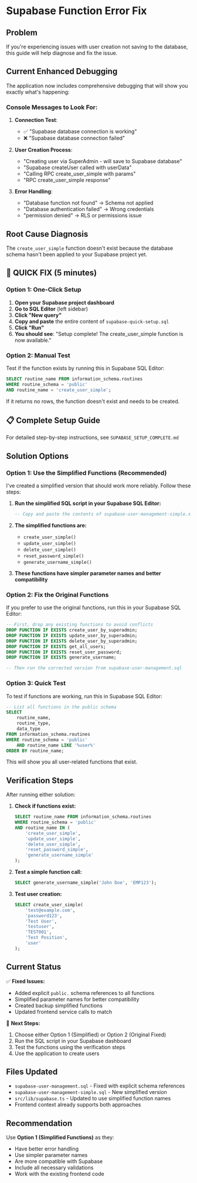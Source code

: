 # Supabase Function Error Fix

## Problem
If you're experiencing issues with user creation not saving to the database, this guide will help diagnose and fix the issue.

## Current Enhanced Debugging

The application now includes comprehensive debugging that will show you exactly what's happening:

### Console Messages to Look For:
1. **Connection Test**: 
   - ✅ "Supabase database connection is working" 
   - ❌ "Supabase database connection failed"

2. **User Creation Process**:
   - "Creating user via SuperAdmin - will save to Supabase database"
   - "Supabase createUser called with userData"
   - "Calling RPC create_user_simple with params"
   - "RPC create_user_simple response"

3. **Error Handling**:
   - "Database function not found" → Schema not applied
   - "Database authentication failed" → Wrong credentials
   - "permission denied" → RLS or permissions issue

## Root Cause Diagnosis

The `create_user_simple` function doesn't exist because the database schema hasn't been applied to your Supabase project yet.

## 🚀 QUICK FIX (5 minutes)

### Option 1: One-Click Setup
1. **Open your Supabase project dashboard**
2. **Go to SQL Editor** (left sidebar) 
3. **Click "New query"**
4. **Copy and paste** the entire content of `supabase-quick-setup.sql`
5. **Click "Run"**
6. **You should see**: "Setup complete! The create_user_simple function is now available."

### Option 2: Manual Test
Test if the function exists by running this in Supabase SQL Editor:
```sql
SELECT routine_name FROM information_schema.routines 
WHERE routine_schema = 'public' 
AND routine_name = 'create_user_simple';
```

If it returns no rows, the function doesn't exist and needs to be created.

## 📋 Complete Setup Guide
For detailed step-by-step instructions, see `SUPABASE_SETUP_COMPLETE.md`

## Solution Options

### Option 1: Use the Simplified Functions (Recommended)

I've created a simplified version that should work more reliably. Follow these steps:

1. **Run the simplified SQL script in your Supabase SQL Editor:**
   ```sql
   -- Copy and paste the contents of supabase-user-management-simple.sql
   ```

2. **The simplified functions are:**
   - `create_user_simple()`
   - `update_user_simple()`
   - `delete_user_simple()`
   - `reset_password_simple()`
   - `generate_username_simple()`

3. **These functions have simpler parameter names and better compatibility**

### Option 2: Fix the Original Functions

If you prefer to use the original functions, run this in your Supabase SQL Editor:

```sql
-- First, drop any existing functions to avoid conflicts
DROP FUNCTION IF EXISTS create_user_by_superadmin;
DROP FUNCTION IF EXISTS update_user_by_superadmin;
DROP FUNCTION IF EXISTS delete_user_by_superadmin;
DROP FUNCTION IF EXISTS get_all_users;
DROP FUNCTION IF EXISTS reset_user_password;
DROP FUNCTION IF EXISTS generate_username;

-- Then run the corrected version from supabase-user-management.sql
```

### Option 3: Quick Test

To test if functions are working, run this in Supabase SQL Editor:

```sql
-- List all functions in the public schema
SELECT 
    routine_name,
    routine_type,
    data_type
FROM information_schema.routines 
WHERE routine_schema = 'public' 
    AND routine_name LIKE '%user%'
ORDER BY routine_name;
```

This will show you all user-related functions that exist.

## Verification Steps

After running either solution:

1. **Check if functions exist:**
   ```sql
   SELECT routine_name FROM information_schema.routines 
   WHERE routine_schema = 'public' 
   AND routine_name IN (
       'create_user_simple',
       'update_user_simple', 
       'delete_user_simple',
       'reset_password_simple',
       'generate_username_simple'
   );
   ```

2. **Test a simple function call:**
   ```sql
   SELECT generate_username_simple('John Doe', 'EMP123');
   ```

3. **Test user creation:**
   ```sql
   SELECT create_user_simple(
       'test@example.com',
       'password123',
       'Test User',
       'testuser',
       'TEST001',
       'Test Position',
       'user'
   );
   ```

## Current Status

✅ **Fixed Issues:**
- Added explicit `public.` schema references to all functions
- Simplified parameter names for better compatibility
- Created backup simplified functions
- Updated frontend service calls to match

🔧 **Next Steps:**
1. Choose either Option 1 (Simplified) or Option 2 (Original Fixed)
2. Run the SQL script in your Supabase dashboard
3. Test the functions using the verification steps
4. Use the application to create users

## Files Updated

- `supabase-user-management.sql` - Fixed with explicit schema references
- `supabase-user-management-simple.sql` - New simplified version
- `src/lib/supabase.ts` - Updated to use simplified function names
- Frontend context already supports both approaches

## Recommendation

Use **Option 1 (Simplified Functions)** as they:
- Have better error handling
- Use simpler parameter names
- Are more compatible with Supabase
- Include all necessary validations
- Work with the existing frontend code